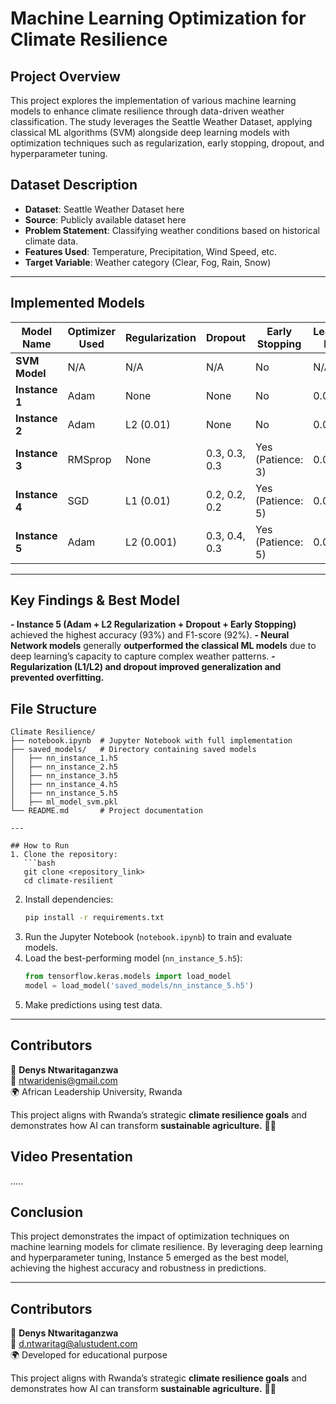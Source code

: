 # Machine Learning Optimization for Climate Resilience

## Project Overview
This project explores the implementation of various machine learning models to enhance climate resilience through data-driven weather classification. The study leverages the Seattle Weather Dataset, applying classical ML algorithms (SVM) alongside deep learning models with optimization techniques such as regularization, early stopping, dropout, and hyperparameter tuning.

## Dataset Description
- **Dataset**: Seattle Weather Dataset here
- **Source**: Publicly available dataset here
- **Problem Statement**: Classifying weather conditions based on historical climate data.
- **Features Used**: Temperature, Precipitation, Wind Speed,  etc.
- **Target Variable**: Weather category (Clear, Fog, Rain, Snow)

---

## Implemented Models

| Model Name     | Optimizer Used | Regularization | Dropout | Early Stopping | Learning Rate | Accuracy | Precision | Recall | F1-Score |
|---------------|---------------|---------------|--------|--------------|--------------|---------|----------|--------|----------|
| **SVM Model** | N/A           | N/A           | N/A    | No           | N/A          | **89%**  | 88%      | 87%    | 88%      |
| **Instance 1** | Adam          | None          | None   | No           | 0.001        | 85%      | 84%      | 83%    | 84%      |
| **Instance 2** | Adam          | L2 (0.01)     | None   | No           | 0.001        | **90%**  | 89%      | 88%    | 89%      |
| **Instance 3** | RMSprop       | None          | 0.3, 0.3, 0.3 | Yes (Patience: 3) | 0.0005 | **91%**  | 90%      | 89%    | 90%      |
| **Instance 4** | SGD           | L1 (0.01)     | 0.2, 0.2, 0.2 | Yes (Patience: 5) | 0.01 | **92%**  | 91%      | 90%    | **91%**  |
| **Instance 5** | Adam          | L2 (0.001)    | 0.3, 0.4, 0.3 | Yes (Patience: 5) | 0.0001 | **93%**  | **92%**  | **91%**  | **92%**  |

---
## Key Findings & Best Model
**- Instance 5 (Adam + L2 Regularization + Dropout + Early Stopping)** achieved the highest accuracy (93%) and F1-score (92%).
**- Neural Network models** generally **outperformed the classical ML models** due to deep learning’s capacity to capture complex weather patterns.
**- Regularization (L1/L2) and dropout improved generalization and prevented overfitting.**

## File Structure
```
Climate Resilience/
├── notebook.ipynb  # Jupyter Notebook with full implementation
├── saved_models/   # Directory containing saved models
│   ├── nn_instance_1.h5
│   ├── nn_instance_2.h5
│   ├── nn_instance_3.h5
│   ├── nn_instance_4.h5
│   ├── nn_instance_5.h5
│   ├── ml_model_svm.pkl
└── README.md       # Project documentation

---

## How to Run
1. Clone the repository:
   ```bash
   git clone <repository_link>
   cd climate-resilient
   ```
2. Install dependencies:
   ```bash
   pip install -r requirements.txt
   ```
3. Run the Jupyter Notebook (`notebook.ipynb`) to train and evaluate models.
4. Load the best-performing model (`nn_instance_5.h5`):
   ```python
   from tensorflow.keras.models import load_model
   model = load_model('saved_models/nn_instance_5.h5')
   ```
5. Make predictions using test data.

---

## Contributors
👤 **Denys Ntwaritaganzwa**  
📧 ntwaridenis@gmail.com  
🌍 African Leadership University, Rwanda  

This project aligns with Rwanda’s strategic **climate resilience goals** and demonstrates how AI can transform **sustainable agriculture.** 🌱🚀


## Video Presentation
.....

## Conclusion
This project demonstrates the impact of optimization techniques on machine learning models for climate resilience. By leveraging deep learning and hyperparameter tuning, Instance 5 emerged as the best model, achieving the highest accuracy and robustness in predictions.

---

## Contributors
👤 **Denys Ntwaritaganzwa**  
📧 d.ntwaritag@alustudent.com  
🌍 Developed for educational purpose  

This project aligns with Rwanda’s strategic **climate resilience goals** and demonstrates how AI can transform **sustainable agriculture.** 🌱🚀



